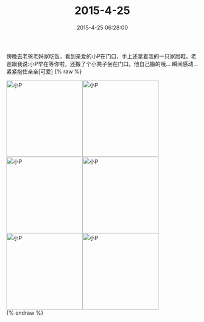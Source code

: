 ﻿---
title: 2015-4-25
date: 2015-4-25 06:28:00
tags:
categories: 妈妈
---
傍晚去老爸老妈家吃饭，看到亲爱的小P在门口，手上还拿着我的一只家居鞋。老爸跟我说:小P早在等你啦，还搬了个小凳子坐在门口。他自己搬的哦…
瞬间感动…紧紧抱住亲亲[可爱]
{% raw %}
<div style="width:500 px">
<div style="float:left; width:100 px"><img src="/2015-4-25/微信图片_20171011091503.jpg" width="200" alt="小P"></div>
<div style="float:left; width:100 px"><img src="/2015-4-25/微信图片_20171011091520.jpg" width="200" alt="小P"></div>
<div style="float:left; width:100 px"><img src="/2015-4-25/微信图片_20171011091537.jpg" width="200" alt="小P"></div>
<div style="float:left; width:100 px"><img src="/2015-4-25/微信图片_20171011091905.jpg" width="200" alt="小P"></div>
<div style="float:left; width:100 px"><img src="/2015-4-25/微信图片_20171011091918.jpg" width="200" alt="小P"></div>
<div style="float:left; width:100 px"><img src="/2015-4-25/微信图片_20171011091927.jpg" width="200" alt="小P"></div>
<div style="clear:both"></div>
</div>
{% endraw %}